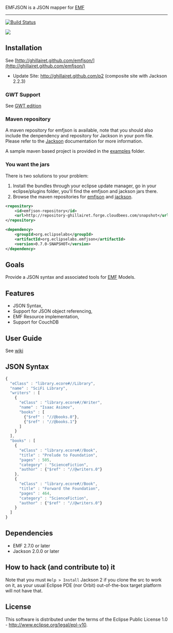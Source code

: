 EMFJSON is a JSON mapper for [EMF](http://www.eclipse.org/emf)

---

[![Build Status](https://secure.travis-ci.org/ghillairet/emfjson.png)](http://travis-ci.org/ghillairet/emfjson)

<a href='http://marketplace.eclipse.org/marketplace-client-intro?mpc_install=188636' title='Drag and drop into a running Eclipse Indigo workspace to install EMFJs'><img src='http://marketplace.eclipse.org/misc/installbutton.png'/></a>

## Installation
See [http://ghillairet.github.com/emfjson/](http://ghillairet.github.com/emfjson/)

 - Update Site: http://ghillairet.github.com/p2 (composite site with Jackson 2.2.3)

### GWT Support

See [GWT edition](https://github.com/ghillairet/emfjson-gwt)

### Maven repository

A maven repository for emfjson is available, note that you should also include the denpendency and repository for Jackson in
your pom file. Please refer to the [Jackson](https://github.com/FasterXML/jackson-core) documentation for more information.

A sample maven based project is provided in the [examples](https://github.com/ghillairet/emfjson/tree/master/examples/maven-example) folder.

### You want the jars

There is two solutions to your problem:
1. Install the bundles through your eclipse update manager, go in your eclipse/plugins folder, you'll find the emfjson and jackson jars there.
2. Browse the maven repositories for [emfjson](http://repository-ghillairet.forge.cloudbees.com/snapshot/org/eclipselabs/org.eclipselabs.emfjson/) and [jackson](http://repo1.maven.org/maven2/com/fasterxml/jackson/core/jackson-core/).

```xml
<repository>
	<id>emfjson-repository</id>
	<url>http://repository-ghillairet.forge.cloudbees.com/snapshot</url>
</repository>

<dependency>
	<groupId>org.eclipselabs</groupId>
	<artifactId>org.eclipselabs.emfjson</artifactId>
	<version>0.7.0-SNAPSHOT</version>
</dependency>
```

## Goals
Provide a JSON syntax and associated tools for [EMF](http://www.eclipse.org/emf) Models.

## Features
 - JSON Syntax,
 - Support for JSON object referencing,
 - EMF Resource implementation,
 - Support for CouchDB

## User Guide

See [wiki](https://github.com/ghillairet/emfjson/wiki/Home)

## JSON Syntax

```javascript
{
  "eClass" : "library.ecore#//Library",
  "name" : "SciFi Library",
  "writers" : [
    {
      "eClass" : "library.ecore#//Writer",
      "name" : "Isaac Asimov",
      "books" : [
        {"$ref" : "//@books.0"},
        {"$ref" : "//@books.1"}
      ]
    }
  ],
  "books" : [
    {
      "eClass" : "library.ecore#//Book",
      "title" : "Prelude to Foundation",
      "pages" : 505,
      "category" : "ScienceFiction",
      "author" : {"$ref" : "//@writers.0"}
    },
    {
      "eClass" : "library.ecore#//Book",
      "title" : "Forward the Foundation",
      "pages" : 464,
      "category" : "ScienceFiction",
      "author" : {"$ref" : "//@writers.0"}
    }
  ]
}
```

## Dependencies

* EMF 2.7.0 or later
* Jackson 2.0.0 or later

## How to hack (and contribute to) it

Note that you must `Help > Install` Jackson 2 if you clone the src to work on it, as your usual Eclipse PDE (nor Orbit) out-of-the-box target platform will not have that.

## License
This software is distributed under the terms of the Eclipse Public License 1.0 - http://www.eclipse.org/legal/epl-v10.
